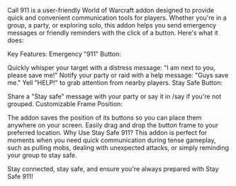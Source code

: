 Call 911 is a user-friendly World of Warcraft addon designed to provide quick and convenient communication tools for players. Whether you're in a group, a party, or exploring solo, this addon helps you send emergency messages or friendly reminders with the click of a button. Here's what it does:

Key Features:
Emergency "911" Button:

Quickly whisper your target with a distress message: "I am next to you, please save me!"
Notify your party or raid with a help message: "Guys save me."
Yell "HELP!" to grab attention from nearby players.
Stay Safe Button:

Share a "Stay safe" message with your party or say it in /say if you're not grouped.
Customizable Frame Position:

The addon saves the position of its buttons so you can place them anywhere on your screen.
Easily drag and drop the button frame to your preferred location.
Why Use Stay Safe 911?
This addon is perfect for moments when you need quick communication during tense gameplay, such as pulling mobs, dealing with unexpected attacks, or simply reminding your group to stay safe.

Stay connected, stay safe, and ensure you're always prepared with Stay Safe 911!
